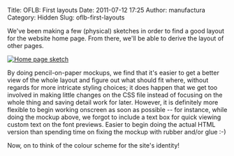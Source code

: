 Title: OFLB: First layouts
Date: 2011-07-12 17:25
Author: manufactura
Category: Hidden
Slug: oflb-first-layouts

<!--:en-->

We've been making a few (physical) sketches in order to find a good
layout for the website home page. From there, we'll be able to derive
the layout of other pages.

[![](http://blog.manufacturaindependente.org/wp-content/uploads/2011/07/IMAG0166-1024x613.jpg "Home page sketch")](http://blog.manufacturaindependente.org/wp-content/uploads/2011/07/IMAG0166.jpg)

By doing pencil-on-paper mockups, we find that it's easier to get a
better view of the whole layout and figure out what should fit where,
without regards for more intricate styling choices; it does happen that
we get too involved in making little changes on the CSS file instead of
focusing on the whole thing and saving detail work for later. However,
it is definitely more flexible to begin working onscreen as soon as
possible -- for instance, while doing the mockup above, we forgot to
include a text box for quick viewing custom text on the font previews.
Easier to begin doing the actual HTML version than spending time on
fixing the mockup with rubber and/or glue :-)

Now, on to think of the colour scheme for the site's identity!<!--:-->

